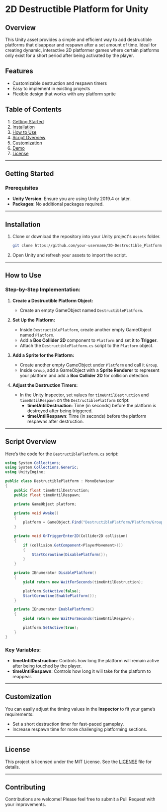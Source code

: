 # 2D Destructible Platform for Unity

## Overview
This Unity asset provides a simple and efficient way to add destructible platforms that disappear and respawn after a set amount of time. Ideal for creating dynamic, interactive 2D platformer games where certain platforms only exist for a short period after being activated by the player.

## Features
- Customizable destruction and respawn timers
- Easy to implement in existing projects
- Flexible design that works with any platform sprite

## Table of Contents
1. [Getting Started](#getting-started)
2. [Installation](#installation)
3. [How to Use](#how-to-use)
4. [Script Overview](#script-overview)
5. [Customization](#customization)
6. [Demo](#demo)
7. [License](#license)

---

## Getting Started
### Prerequisites
- **Unity Version**: Ensure you are using Unity 2019.4 or later.
- **Packages**: No additional packages required.

---

## Installation

1. Clone or download the repository into your Unity project's `Assets` folder.
   ```bash
   git clone https://github.com/your-username/2D-Destructible_Platform.git
   ```
2. Open Unity and refresh your assets to import the script.

---

## How to Use

### Step-by-Step Implementation:

1. **Create a Destructible Platform Object:**
   - Create an empty GameObject named `DestructiblePlatform`.

2. **Set Up the Platform:**
   - Inside `DestructiblePlatform`, create another empty GameObject named `Platform`.
   - Add a **Box Collider 2D** component to `Platform` and set it to **Trigger**.
   - Attach the `DestructiblePlatform.cs` script to the `Platform` object.

3. **Add a Sprite for the Platform:**
   - Create another empty GameObject under `Platform` and call it `Group`.
   - Inside `Group`, add a GameObject with a **Sprite Renderer** to represent your platform and add a **Box Collider 2D** for collision detection.

4. **Adjust the Destruction Timers:**
   - In the Unity Inspector, set values for `timeUntilDestruction` and `timeUntilRespawn` on the `DestructiblePlatform` script:
     - **timeUntilDestruction**: Time (in seconds) before the platform is destroyed after being triggered.
     - **timeUntilRespawn**: Time (in seconds) before the platform respawns after destruction.

---

## Script Overview

Here’s the code for the `DestructiblePlatform.cs` script:

```csharp
using System.Collections;
using System.Collections.Generic;
using UnityEngine;

public class DestructiblePlatform : MonoBehaviour
{
    public float timeUntilDestruction;
    public float timeUntilRespawn;

    private GameObject platform;

    private void Awake()
    {
        platform = GameObject.Find("DestructiblePlatform/Platform/Group");
    }

    private void OnTriggerEnter2D(Collider2D collision)
    {
        if (collision.GetComponent<PlayerMovement>())
        {
            StartCoroutine(DisablePlatform());
        }
    }

    private IEnumerator DisablePlatform()
    {
        yield return new WaitForSeconds(timeUntilDestruction);

        platform.SetActive(false);
        StartCoroutine(EnablePlatform());
    }

    private IEnumerator EnablePlatform()
    {
        yield return new WaitForSeconds(timeUntilRespawn);

        platform.SetActive(true);
    }
}
```

### Key Variables:
- **timeUntilDestruction**: Controls how long the platform will remain active after being touched by the player.
- **timeUntilRespawn**: Controls how long it will take for the platform to reappear.

---

## Customization

You can easily adjust the timing values in the **Inspector** to fit your game’s requirements:
- Set a short destruction timer for fast-paced gameplay.
- Increase respawn time for more challenging platforming sections.

---

## License

This project is licensed under the MIT License. See the [LICENSE](LICENSE) file for details.

---

## Contributing

Contributions are welcome! Please feel free to submit a Pull Request with your improvements.
